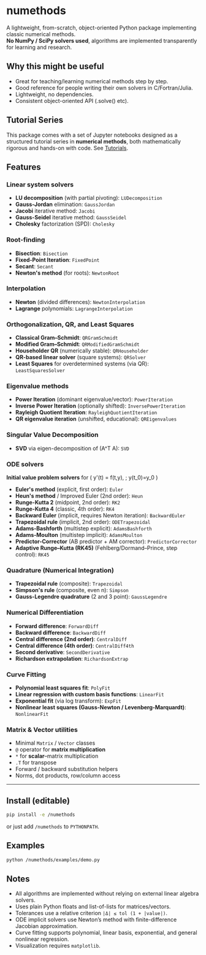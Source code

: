 # numethods

A lightweight, from-scratch, object-oriented Python package implementing classic numerical methods.  
**No NumPy / SciPy solvers used**, algorithms are implemented transparently for learning and research.

## Why this might be useful

- Great for teaching/learning numerical methods step by step.
- Good reference for people writing their own solvers in C/Fortran/Julia.
- Lightweight, no dependencies.
- Consistent object-oriented API (.solve() etc).

## Tutorial Series

This package comes with a set of Jupyter notebooks designed as a structured tutorial series in **numerical methods**, both mathematically rigorous and hands-on with code. See [Tutorials](./tutorials/README.md).

## Features

### Linear system solvers

- **LU decomposition** (with partial pivoting): `LUDecomposition`
- **Gauss-Jordan** elimination: `GaussJordan`
- **Jacobi** iterative method: `Jacobi`
- **Gauss-Seidel** iterative method: `GaussSeidel`
- **Cholesky** factorization (SPD): `Cholesky`

### Root-finding

- **Bisection**: `Bisection`
- **Fixed-Point Iteration**: `FixedPoint`
- **Secant**: `Secant`
- **Newton's method** (for roots): `NewtonRoot`

### Interpolation

- **Newton** (divided differences): `NewtonInterpolation`
- **Lagrange** polynomials: `LagrangeInterpolation`

### Orthogonalization, QR, and Least Squares

- **Classical Gram–Schmidt**: `QRGramSchmidt`
- **Modified Gram–Schmidt**: `QRModifiedGramSchmidt`
- **Householder QR** (numerically stable): `QRHouseholder`
- **QR-based linear solver** (square systems): `QRSolver`
- **Least Squares** for overdetermined systems (via QR): `LeastSquaresSolver`

### Eigenvalue methods

- **Power Iteration** (dominant eigenvalue/vector): `PowerIteration`
- **Inverse Power Iteration** (optionally shifted): `InversePowerIteration`
- **Rayleigh Quotient Iteration**: `RayleighQuotientIteration`
- **QR eigenvalue iteration** (unshifted, educational): `QREigenvalues`

### Singular Value Decomposition

- **SVD** via eigen-decomposition of \(A^T A\): `SVD`

### ODE solvers

**Initial value problem solvers** for \( y'(t) = f(t,y), \; y(t_0)=y_0 \)

- **Euler's method** (explicit, first order): `Euler`
- **Heun's method** / Improved Euler (2nd order): `Heun`
- **Runge-Kutta 2** (midpoint, 2nd order): `RK2`
- **Runge-Kutta 4** (classic, 4th order): `RK4`
- **Backward Euler** (implicit, requires Newton iteration): `BackwardEuler`
- **Trapezoidal rule** (implicit, 2nd order): `ODETrapezoidal`
- **Adams-Bashforth** (multistep explicit): `AdamsBashforth`
- **Adams-Moulton** (multistep implicit): `AdamsMoulton`
- **Predictor-Corrector** (AB predictor + AM corrector): `PredictorCorrector`
- **Adaptive Runge–Kutta (RK45)** (Fehlberg/Dormand–Prince, step control): `RK45`

### Quadrature (Numerical Integration)

- **Trapezoidal rule** (composite): `Trapezoidal`
- **Simpson's rule** (composite, even n): `Simpson`
- **Gauss-Legendre quadrature** (2 and 3 point): `GaussLegendre`

### Numerical Differentiation

- **Forward difference**: `ForwardDiff`
- **Backward difference**: `BackwardDiff`
- **Central difference (2nd order)**: `CentralDiff`
- **Central difference (4th order)**: `CentralDiff4th`
- **Second derivative**: `SecondDerivative`
- **Richardson extrapolation**: `RichardsonExtrap`

### Curve Fitting

- **Polynomial least squares fit**: `PolyFit`
- **Linear regression with custom basis functions**: `LinearFit`
- **Exponential fit** (via log transform): `ExpFit`
- **Nonlinear least squares (Gauss-Newton / Levenberg-Marquardt)**: `NonlinearFit`

### Matrix & Vector utilities

- Minimal `Matrix` / `Vector` classes
- `@` operator for **matrix multiplication**
- `*` for **scalar**–matrix multiplication
- `.T` for transpose
- Forward / backward substitution helpers
- Norms, dot products, row/column access

---

## Install (editable)

```bash
pip install -e /numethods
```

or just add `/numethods` to `PYTHONPATH`.

## Examples

```bash
python /numethods/examples/demo.py
```

## Notes

- All algorithms are implemented without relying on external linear algebra solvers.
- Uses plain Python floats and list-of-lists for matrices/vectors.
- Tolerances use a relative criterion `|Δ| ≤ tol (1 + |value|)`.
- ODE implicit solvers use Newton’s method with finite-difference Jacobian approximation.
- Curve fitting supports polynomial, linear basis, exponential, and general nonlinear regression.
- Visualization requires `matplotlib`.

